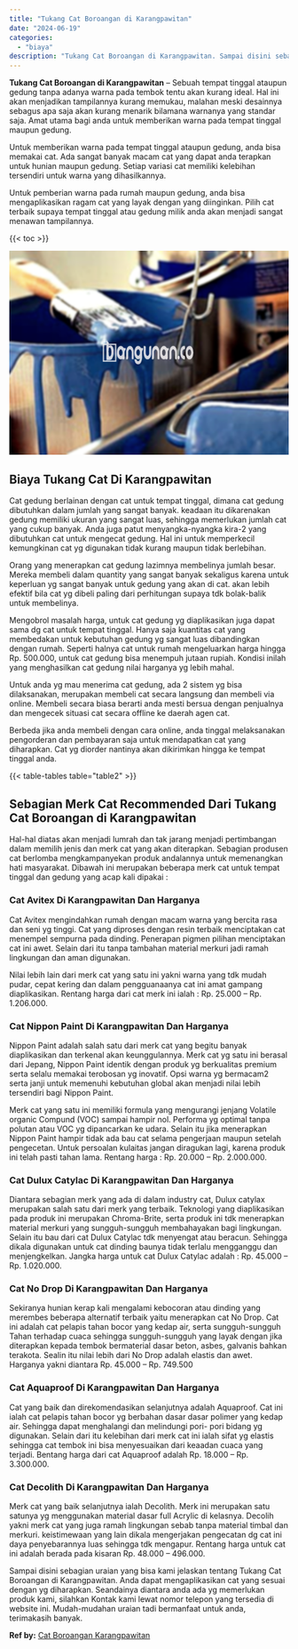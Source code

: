 ```yaml
---
title: "Tukang Cat Boroangan di Karangpawitan"
date: "2024-06-19"
categories: 
  - "biaya"
description: "Tukang Cat Boroangan di Karangpawitan. Sampai disini sebagian uraian yang bisa kami jelaskan tentang Tukang Cat Boroangan di Karangpawitan. Anda dapat mengap..."
---
```


**Tukang Cat Boroangan di Karangpawitan** – Sebuah tempat tinggal ataupun gedung tanpa adanya warna pada tembok tentu akan kurang ideal. Hal ini akan menjadikan tampilannya kurang memukau, malahan meski desainnya sebagus apa saja akan kurang menarik bilamana warnanya yang standar saja. Amat utama bagi anda untuk memberikan warna pada tempat tinggal maupun gedung.

Untuk memberikan warna pada tempat tinggal ataupun gedung, anda bisa memakai cat. Ada sangat banyak macam cat yang dapat anda terapkan untuk hunian maupun gedung. Setiap variasi cat memiliki kelebihan tersendiri untuk warna yang dihasilkannya.

Untuk pemberian warna pada rumah maupun gedung, anda bisa mengaplikasikan ragam cat yang layak dengan yang diinginkan. Pilih cat terbaik supaya tempat tinggal atau gedung milik anda akan menjadi sangat menawan tampilannya.

{{< toc >}}

![Tukang Cat Boroangan di Karangpawitan](/images/jasa-cat-murah10.png)

## Biaya Tukang Cat Di Karangpawitan

Cat gedung berlainan dengan cat untuk tempat tinggal, dimana cat gedung dibutuhkan dalam jumlah yang sangat banyak. keadaan itu dikarenakan gedung memiliki ukuran yang sangat luas, sehingga memerlukan jumlah cat yang cukup banyak. Anda juga patut menyangka-nyangka kira-2 yang dibutuhkan cat untuk mengecat gedung. Hal ini untuk memperkecil kemungkinan cat yg digunakan tidak kurang maupun tidak berlebihan.

Orang yang menerapkan cat gedung lazimnya membelinya jumlah besar. Mereka membeli dalam quantity yang sangat banyak sekaligus karena untuk keperluan yg sangat banyak untuk gedung yang akan di cat. akan lebih efektif bila cat yg dibeli paling dari perhitungan supaya tdk bolak-balik untuk membelinya.

Mengobrol masalah harga, untuk cat gedung yg diaplikasikan juga dapat sama dg cat untuk tempat tinggal. Hanya saja kuantitas cat yang membedakan untuk kebutuhan gedung yg sangat luas dibandingkan dengan rumah. Seperti halnya cat untuk rumah mengeluarkan harga hingga Rp. 500.000, untuk cat gedung bisa menempuh jutaan rupiah. Kondisi inilah yang menghasilkan cat gedung nilai harganya yg lebih mahal.

Untuk anda yg mau menerima cat gedung, ada 2 sistem yg bisa dilaksanakan, merupakan membeli cat secara langsung dan membeli via online. Membeli secara biasa berarti anda mesti bersua dengan penjualnya dan mengecek situasi cat secara offline ke daerah agen cat.

Berbeda jika anda membeli dengan cara online, anda tinggal melaksanakan pengorderan dan pembayaran saja untuk mendapatkan cat yang diharapkan. Cat yg diorder nantinya akan dikirimkan hingga ke tempat tinggal anda.

{{< table-tables table="table2" >}}

## Sebagian Merk Cat Recommended Dari Tukang Cat Boroangan di Karangpawitan

Hal-hal diatas akan menjadi lumrah dan tak jarang menjadi pertimbangan dalam memilih jenis dan merk cat yang akan diterapkan. Sebagian produsen cat berlomba mengkampanyekan produk andalannya untuk memenangkan hati masyarakat. Dibawah ini merupakan beberapa merk cat untuk tempat tinggal dan gedung yang acap kali dipakai :

### Cat Avitex Di Karangpawitan Dan Harganya

Cat Avitex mengindahkan rumah dengan macam warna yang bercita rasa dan seni yg tinggi. Cat yang diproses dengan resin terbaik menciptakan cat menempel sempurna pada dinding. Penerapan pigmen pilihan menciptakan cat ini awet. Selain dari itu tanpa tambahan material merkuri jadi ramah lingkungan dan aman digunakan.

Nilai lebih lain dari merk cat yang satu ini yakni warna yang tdk mudah pudar, cepat kering dan dalam pengguanaanya cat ini amat gampang diaplikasikan. Rentang harga dari cat merk ini ialah : Rp. 25.000 – Rp. 1.206.000.

### Cat Nippon Paint Di Karangpawitan Dan Harganya

Nippon Paint adalah salah satu dari merk cat yang begitu banyak diaplikasikan dan terkenal akan keunggulannya. Merk cat yg satu ini berasal dari Jepang, Nippon Paint identik dengan produk yg berkualitas premium serta selalu memakai terobosan yg inovatif. Opsi warna yg bermacam2 serta janji untuk memenuhi kebutuhan global akan menjadi nilai lebih tersendiri bagi Nippon Paint.

Merk cat yang satu ini memiliki formula yang mengurangi jenjang Volatile organic Compund (VOC) sampai hampir nol. Performa yg optimal tanpa polutan atau VOC yg dipancarkan ke udara. Selain itu jika menerapkan Nippon Paint hampir tidak ada bau cat selama pengerjaan maupun setelah pengecetan. Untuk persoalan kulaitas jangan diragukan lagi, karena produk ini telah pasti tahan lama. Rentang harga : Rp. 20.000 – Rp. 2.000.000.

### Cat Dulux Catylac Di Karangpawitan Dan Harganya

Diantara sebagian merk yang ada di dalam industry cat, Dulux catylax merupakan salah satu dari merk yang terbaik. Teknologi yang diaplikasikan pada produk ini merupakan Chroma-Brite, serta produk ini tdk menerapkan material merkuri yang sungguh-sungguh membahayakan bagi lingkungan. Selain itu bau dari cat Dulux Catylac tdk menyengat atau beracun. Sehingga dikala digunakan untuk cat dinding baunya tidak terlalu mengganggu dan menjengkelkan. Jangka harga untuk cat Dulux Catylac adalah : Rp. 45.000 – Rp. 1.020.000.

### Cat No Drop Di Karangpawitan Dan Harganya

Sekiranya hunian kerap kali mengalami kebocoran atau dinding yang merembes beberapa alternatif terbaik yaitu menerapkan cat No Drop. Cat ini adalah cat pelapis tahan bocor yang kedap air, serta sungguh-sungguh Tahan terhadap cuaca sehingga sungguh-sungguh yang layak dengan jika diterapkan kepada tembok bermaterial dasar beton, asbes, galvanis bahkan terakota. Sealin itu nilai lebih dari No Drop adalah elastis dan awet. Harganya yakni diantara Rp. 45.000 – Rp. 749.500

### Cat Aquaproof Di Karangpawitan Dan Harganya

Cat yang baik dan direkomendasikan selanjutnya adalah Aquaproof. Cat ini ialah cat pelapis tahan bocor yg berbahan dasar dasar polimer yang kedap air. Sehingga dapat menghalangi dan melindungi pori- pori bidang yg digunakan. Selain dari itu kelebihan dari merk cat ini ialah sifat yg elastis sehingga cat tembok ini bisa menyesuaikan dari keaadan cuaca yang terjadi. Bentang harga dari cat Aquaproof adalah Rp. 18.000 – Rp. 3.300.000.

### Cat Decolith Di Karangpawitan Dan Harganya

Merk cat yang baik selanjutnya ialah Decolith. Merk ini merupakan satu satunya yg menggunakan material dasar full Acrylic di kelasnya. Decolih yakni merk cat yang juga ramah lingkungan sebab tanpa material timbal dan merkuri. keistimewaan yang lain dikala mengerjakan pengecatan dg cat ini daya penyebarannya luas sehingga tdk mengapur. Rentang harga untuk cat ini adalah berada pada kisaran Rp. 48.000 – 496.000.

Sampai disini sebagian uraian yang bisa kami jelaskan tentang Tukang Cat Boroangan di Karangpawitan. Anda dapat mengaplikasikan cat yang sesuai dengan yg diharapkan. Seandainya diantara anda ada yg memerlukan produk kami, silahkan Kontak kami lewat nomor telepon yang tersedia di website ini. Mudah-mudahan uraian tadi bermanfaat untuk anda, terimakasih banyak.

**Ref by:** [Cat Boroangan Karangpawitan](https://id.wikipedia.org/wiki/Cat)
